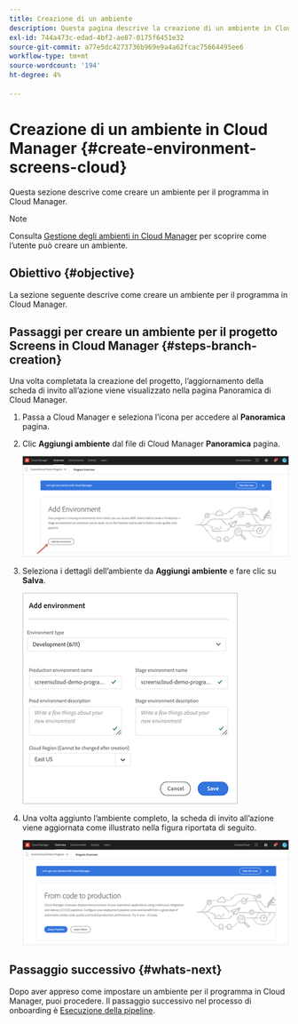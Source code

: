 ```yaml
---
title: Creazione di un ambiente
description: Questa pagina descrive la creazione di un ambiente in Cloud Manager per Screens as a Cloud Service.
exl-id: 744a473c-edad-4bf2-ae87-0175f6451e32
source-git-commit: a77e5dc4273736b969e9a4a62fcac75664495ee6
workflow-type: tm+mt
source-wordcount: '194'
ht-degree: 4%

---
```


# Creazione di un ambiente in Cloud Manager {#create-environment-screens-cloud}

Questa sezione descrive come creare un ambiente per il programma in Cloud Manager.

>[!NOTE]
>Consulta [Gestione degli ambienti in Cloud Manager](https://experienceleague.adobe.com/docs/experience-manager-cloud-service/content/implementing/using-cloud-manager/manage-environments.html) per scoprire come l’utente può creare un ambiente.

## Obiettivo {#objective}

La sezione seguente descrive come creare un ambiente per il programma in Cloud Manager.

## Passaggi per creare un ambiente per il progetto Screens in Cloud Manager {#steps-branch-creation}

Una volta completata la creazione del progetto, l’aggiornamento della scheda di invito all’azione viene visualizzato nella pagina Panoramica di Cloud Manager.

1. Passa a Cloud Manager e seleziona l’icona per accedere al **Panoramica** pagina.

1. Clic **Aggiungi ambiente** dal file di Cloud Manager **Panoramica** pagina.

   ![immagine](/help/screens-cloud/assets/onboarding/add-environ1.png)

1. Seleziona i dettagli dell’ambiente da **Aggiungi ambiente** e fare clic su **Salva**.

   ![immagine](/help/screens-cloud/assets/onboarding/add-environ2.png)

1. Una volta aggiunto l’ambiente completo, la scheda di invito all’azione viene aggiornata come illustrato nella figura riportata di seguito.

   ![immagine](/help/screens-cloud/assets/onboarding/add-environ3a.png)

## Passaggio successivo {#whats-next}

Dopo aver appreso come impostare un ambiente per il programma in Cloud Manager, puoi procedere. Il passaggio successivo nel processo di onboarding è [Esecuzione della pipeline](/help/screens-cloud/onboarding-screens-cloud/running-a-pipeline.md).

